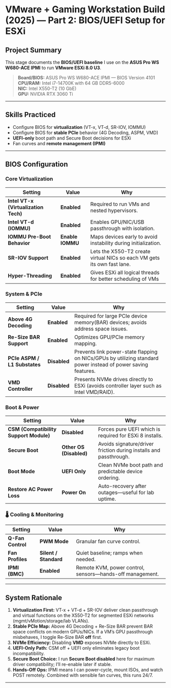 # VMware + Gaming Workstation Build (2025) — Part 2: BIOS/UEFI Setup for ESXi

## Project Summary
This stage documents the **BIOS/UEFI baseline** I use on the **ASUS Pro WS W680-ACE IPMI** to run **VMware ESXi 8.0 U3**.

> **Board/BIOS:** ASUS Pro WS W680-ACE IPMI — BIOS Version 4101  
> **CPU/RAM:** Intel i7-14700K with 64 GB DDR5-6000  
> **NIC:** Intel X550-T2 (10 GbE)  
> **GPU:** NVIDIA RTX 3060 Ti

---

## Skills Practiced
- Configure BIOS for **virtualization** (VT-x, VT-d, SR-IOV, IOMMU)
- Configure BIOS for **stable PCIe** behavior (4G Decoding, ASPM, VMD)
- **UEFI-only** boot path and Secure Boot decisions for ESXi
- Fan curves and **remote management (IPMI)**

---

## BIOS Configuration

### Core Virtualization
| Setting | Value | Why |
|---|---|---|
| **Intel VT-x (Virtualization Tech)** | **Enabled** | Required to run VMs and nested hypervisors. |
| **Intel VT-d (IOMMU)** | **Enabled** | Enables GPU/NIC/USB passthrough with isolation. |
| **IOMMU Pre-Boot Behavior** | **Enable IOMMU** | Maps devices early to avoid instability during initialization. |
| **SR-IOV Support** | **Enabled** | Lets the X550-T2 create virtual NICs so each VM gets its own fast lane.|
| **Hyper-Threading** | **Enabled** | Gives ESXi all logical threads for better scheduling of VMs |

### System & PCIe
| Setting | Value | Why |
|---|---|---|
| **Above 4G Decoding** | **Enabled** | Required for large PCIe device memory(BAR) devices; avoids address space issues. |
| **Re-Size BAR Support** | **Enabled** | Optimizes GPU/PCIe memory mapping. |
| **PCIe ASPM / L1 Substates** | **Disabled** | Prevents link power-state flapping on NICs/GPUs by utilizing standard power instead of power saving features. |
| **VMD Controller** | **Disabled** | Presents NVMe drives directly to ESXi (avoids controller layer such as Intel VMD/RAID). |

### Boot & Power
| Setting | Value | Why |
|---|---|---|
| **CSM (Compatibility Support Module)** | **Disabled** | Forces pure UEFI which is required for ESXi 8 installs. |
| **Secure Boot** | **Other OS (Disabled)** | Avoids signature/driver friction during installs and passthrough. |
| **Boot Mode** | **UEFI Only** | Clean NVMe boot path and predictable device ordering. |
| **Restore AC Power Loss** | **Power On** | Auto-recovery after outages—useful for lab uptime. |

### 🌡️ Cooling & Monitoring
| Setting | Value | Why |
|---|---|---|
| **Q-Fan Control** | **PWM Mode** | Granular fan curve control. |
| **Fan Profiles** | **Silent / Standard** | Quiet baseline; ramps when needed. |
| **IPMI (BMC)** | **Enabled** | Remote KVM, power control, sensors—hands-off management. |

---

## System Rationale
1. **Virtualization First:** VT-x + VT-d + SR-IOV deliver clean passthrough and virtual functions on the X550-T2 for segmented ESXi networks (mgmt/vMotion/storage/lab VLANs).  
2. **Stable PCIe Map:** Above 4G Decoding + Re-Size BAR prevent BAR space conflicts on modern GPUs/NICs. If a VM’s GPU passthrough misbehaves, I toggle Re-Size BAR **off** first.  
3. **NVMe Efficiency:** Disabling **VMD** exposes NVMe directly to ESXi.  
4. **UEFI-Only Path:** CSM off + UEFI only eliminates legacy boot incompatibility.  
5. **Secure Boot Choice:** I run **Secure Boot disabled** here for maximum driver compatibility; I’ll re-enable later if stable.  
6. **Hands-Off Ops:** IPMI means I can power-cycle, mount ISOs, and watch POST remotely. Combined with sensible fan curves, this runs 24/7.

---
